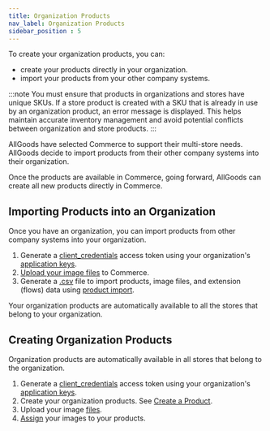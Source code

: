 ```yaml
---
title: Organization Products
nav_label: Organization Products 
sidebar_position : 5
---
```


To create your organization products, you can:

- create your products directly in your organization. 
- import your products from your other company systems.

:::note
You must ensure that products in organizations and stores have unique SKUs. If a store product is created with a SKU that is already in use by an organization product, an error message is displayed. This helps maintain accurate inventory management and avoid potential conflicts between organization and store products.
:::

AllGoods have selected Commerce to support their multi-store needs. AllGoods decide to import products from their other company systems into their organization.

Once the products are available in Commerce, going forward, AllGoods can create all new products directly in Commerce.

## Importing Products into an Organization

Once you have an organization, you can import products from other company systems into your organization.

1. Generate a [client_credentials](/docs/authentication/Tokens/client-credential-token) access token using your organization's [application keys](/docs/api/application-keys/application-keys-introduction).
1. [Upload your image files](/docs/api/pxm/files/create-a-file) to Commerce.
1. Generate a [.csv](/docs/api/pxm/products/product-import-bulk-update#characteristics-of-csv-import-files) file to import products, image files, and extension (flows) data using [product import](/docs/api/pxm/products/product-image-relationships).

Your organization products are automatically available to all the stores that belong to your organization.

## Creating Organization Products

Organization products are automatically available in all stores that belong to the organization.

1. Generate a [client_credentials](/docs/authentication/Tokens/client-credential-token) access token using your organization's [application keys](/docs/api/application-keys/application-keys-introduction).
1. Create your organization products. See [Create a Product](/docs/api/pxm/products/create-product).
1. Upload your image [files](/docs/api/pxm/files/create-a-file). 
1. [Assign](/docs/api/pxm/products/create-product-main-image-relationships) your images to your products.

